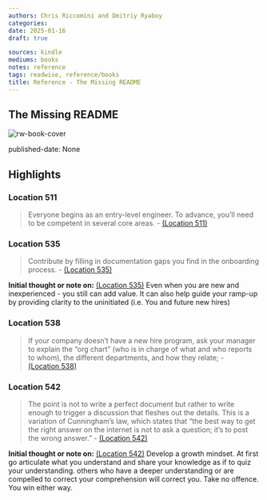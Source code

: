 ```yaml
---
authors: Chris Riccomini and Dmitriy Ryaboy
categories:
date: 2025-01-16
draft: true

sources: kindle
mediums: books
notes: reference
tags: readwise, reference/books
title: Reference - The Missing README
---
```

## The Missing README

![rw-book-cover](https://m.media-amazon.com/images/I/71VeCu7UHvS._SY160.jpg)

published-date: None

## Highlights
### Location 511

> Everyone begins as an entry-level engineer. To advance, you’ll need to be competent in several core areas.
> \- [(Location 511)](https://readwise.io/to_kindle?action=open&asin=B08XM2CDZM&location=511)

### Location 535

> Contribute by filling in documentation gaps you find in the onboarding process.
> \- [(Location 535)](https://readwise.io/to_kindle?action=open&asin=B08XM2CDZM&location=535)

**Initial thought or note on:** [(Location 535)](https://readwise.io/to_kindle?action=open&asin=B08XM2CDZM&location=535)
Even when you are new and inexperienced - you still can add value. It can also help guide your ramp-up by providing clarity to the uninitiated (i.e. You and future new hires)

### Location 538

> If your company doesn’t have a new hire program, ask your manager to explain the “org chart” (who is in charge of what and who reports to whom), the different departments, and how they relate;
> \- [(Location 538)](https://readwise.io/to_kindle?action=open&asin=B08XM2CDZM&location=538)

### Location 542

> The point is not to write a perfect document but rather to write enough to trigger a discussion that fleshes out the details. This is a variation of Cunningham’s law, which states that “the best way to get the right answer on the internet is not to ask a question; it’s to post the wrong answer.”
> \- [(Location 542)](https://readwise.io/to_kindle?action=open&asin=B08XM2CDZM&location=542)

**Initial thought or note on:** [(Location 542)](https://readwise.io/to_kindle?action=open&asin=B08XM2CDZM&location=542)
Develop a growth mindset. At first go articulate what you understand and share your knowledge as if to quiz your understanding. others who have a deeper understanding or are compelled to correct your comprehension will correct you. Take no offence. You win either way.



